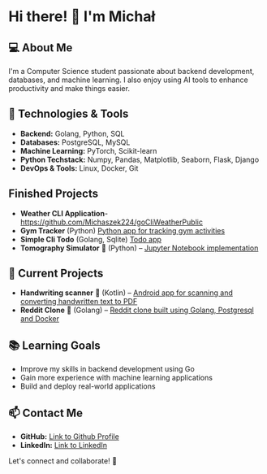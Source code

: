 # Hi there! 👋 I'm Michał

## 💻 About Me
I'm a Computer Science student passionate about backend development, databases, and machine learning. I also enjoy using AI tools to enhance productivity and make things easier.

## 🚀 Technologies & Tools
- **Backend:** Golang, Python, SQL
- **Databases:** PostgreSQL, MySQL
- **Machine Learning:** PyTorch, Scikit-learn
- **Python Techstack:** Numpy, Pandas, Matplotlib, Seaborn, Flask, Django
- **DevOps & Tools:** Linux, Docker, Git

## Finished Projects
- **Weather CLI Application**- https://github.com/Michaszek224/goCliWeatherPublic
- **Gym Tracker** (Python) [Python app for tracking gym activities](https://github.com/Michaszek224/gymTracker)
- **Simple Cli Todo** (Golang, Sqlite) [Todo app](https://github.com/Michaszek224/cliGolangAppTodo)
- **Tomography Simulator** 🏥 (Python) – [Jupyter Notebook implementation](https://github.com/Michaszek224/informatykaWMedycynie/tree/main/tomograf)

## 🔭 Current Projects
- **Handwriting scanner** 📱 (Kotlin) – [Android app for scanning and converting handwritten text to PDF](https://github.com/Michaszek224/handToPdfKotlin)
- **Reddit Clone** 🏥 (Golang) – [Reddit clone built using Golang, Postgresql and Docker](https://github.com/Michaszek224/redditClone)

## 📚 Learning Goals
- Improve my skills in backend development using Go
- Gain more experience with machine learning applications
- Build and deploy real-world applications

## 📫 Contact Me
- **GitHub:** [Link to Github Profile](https://github.com/Michaszek224)
- **LinkedIn:** [Link to LinkedIn](https://www.linkedin.com/in/michał-puńko224/)

Let's connect and collaborate! 🚀

